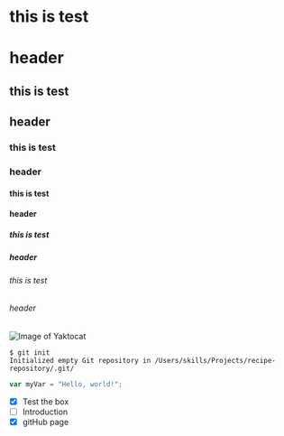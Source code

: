 # this is test <h1> header
## this is test <h2> header
### this is test <h3> header
#### this is test <h4> header
##### this is test <h5> header
###### this is test <h6> header

![Image of Yaktocat](https://octodex.github.com/images/yaktocat.png)

```
$ git init
Initialized empty Git repository in /Users/skills/Projects/recipe-repository/.git/
```
``` javascript
var myVar = "Hello, world!";
```

- [x] Test the box
- [ ] Introduction
- [x] gitHub page
